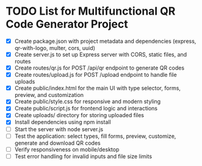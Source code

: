 # TODO List for Multifunctional QR Code Generator Project

- [x] Create package.json with project metadata and dependencies (express, qr-with-logo, multer, cors, uuid)
- [x] Create server.js to set up Express server with CORS, static files, and routes
- [x] Create routes/qr.js for POST /api/qr endpoint to generate QR codes
- [x] Create routes/upload.js for POST /upload endpoint to handle file uploads
- [x] Create public/index.html for the main UI with type selector, forms, preview, and customization
- [x] Create public/style.css for responsive and modern styling
- [x] Create public/script.js for frontend logic and interactions
- [x] Create uploads/ directory for storing uploaded files
- [x] Install dependencies using npm install
- [ ] Start the server with node server.js
- [ ] Test the application: select types, fill forms, preview, customize, generate and download QR codes
- [ ] Verify responsiveness on mobile/desktop
- [ ] Test error handling for invalid inputs and file size limits
